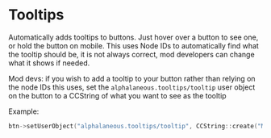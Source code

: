 # Tooltips

Automatically adds tooltips to buttons. Just hover over a button to see one, or hold the button on mobile.
This uses Node IDs to automatically find what the tooltip should be, it is not always correct, mod developers can change what it shows if needed.


Mod devs: if you wish to add a tooltip to your button rather than relying on the node IDs this uses, set the `alphalaneous.tooltips/tooltip` user object on the button to a CCString of what you want to see as the tooltip

Example:

```cpp
btn->setUserObject("alphalaneous.tooltips/tooltip", CCString::create("My Button!"));
```